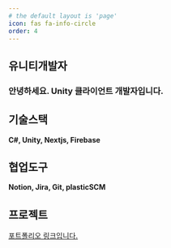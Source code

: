 ```yaml
---
# the default layout is 'page'
icon: fas fa-info-circle
order: 4
---
```






## **유니티개발자**
### 안녕하세요. Unity 클라이언트 개발자입니다.

## **기술스택**

**C#, Unity, Nextjs, Firebase**

## **협업도구**
**Notion, Jira, Git, plasticSCM**

<!-- ## **교육**

| **학교명**             | **재학기간**                    | **전공**                                | **취득학점**  | **졸업구분**   |
| ---------------------- | ------------------------------- | --------------------------------------- | ------------- | -------------- |
| **남대전고등학교**     | **2012년 03월  ~ 2014년 12월**  |                                         |               | **졸업**       |
| **대전대학교**         | **2015년 03월  ~  2021년 12월** | **주 : 무역학과 / 복수 : 영어영문학과** | **3.7 / 4.5** | **졸업**       |
| **광명융합교육기술원** | **2022년 03월 ~ 2022년 12월**   | **증강현실시스템학과**                  |               | **수료**       |
| **한양사이버대학교**   | **2024년 03월  ~  2025년 12월** | **응용소프트웨어학과(편입)**            |               | **재학(편입)** |

  

## **경력**

  

- **빅웨이브로보틱스** _2022.11 ~ 2023.11_
  - 솔링크(로봇관제시스템) 2022.11.28 ~ 2023.05.25
  - 마로솔, 어드민 홈페이지 2023.05 ~ 2023.11

   -->

## **프로젝트**

[포트폴리오 링크입니다.](https://garnet-freckle-be4.notion.site/7e9cdffd99c142848b0d39965732d537)

  

<br/>

<br/>

<br/>

<!-- 열람해주셔서 감사합니다. -->